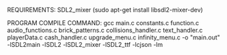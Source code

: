REQUIREMENTS:
SDL2_mixer (sudo apt-get install libsdl2-mixer-dev)

PROGRAM COMPILE COMMAND:
gcc main.c constants.c function.c audio_functions.c brick_patterns.c collisions_handler.c text_handler.c playerData.c cash_handler.c upgrade_menu.c infinity_menu.c  -o "main.out" -lSDL2main -lSDL2 -lSDL2_mixer -lSDL2_ttf -lcjson -lm

